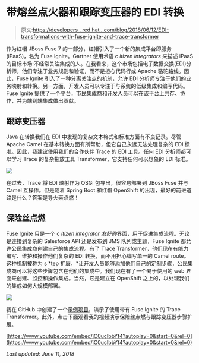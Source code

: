 # 带熔丝点火器和跟踪变压器的 EDI 转换

> 原文:[https://developers . red hat . com/blog/2018/06/12/EDI-transformations-with-fuse-ignite-and-trace-transformer](https://developers.redhat.com/blog/2018/06/12/edi-transformations-with-fuse-ignite-and-trace-transformer)

作为红帽 JBoss Fuse 7 的一部分，红帽引入了一个新的集成平台即服务(iPaaS)，名为 Fuse Ignite。Gartner 使用术语 c *itizen integrators* 来描述 iPaaS 的目标市场:不经常关注集成的人。在我看来，这个市场包括电子数据交换(EDI)分析师，他们专注于业务规则和验证，而不是担心代码行或 Apache 骆驼路线。因此，Fuse Ignite 引入了一种分离关注点的机制，允许 EDI 分析师专注于他们的业务映射和转换。另一方面，开发人员可以专注于与系统的低级集成和编写代码。Fuse Ignite 提供了一个平台，市民集成商和开发人员可以在该平台上共存、协作，并为端到端集成做出贡献。

## 跟踪变压器

Java 在转换我们在 EDI 中发现的复杂文本格式和标准方面有不良记录。尽管 Apache Camel 在基本转换方面有所帮助，但它自己永远无法处理复杂的 EDI 标准。因此，我建议使用我们的合作伙伴 Trace 的 EDI 工具。任何 EDI 分析师都可以学习 Trace 的复杂拖放工具 Transformer，它支持任何可以想象的 EDI 标准。

![](../Images/39988378df55ce91ca75f601d45dd8f0.png)

在过去，Trace 将 EDI 映射作为 OSGi 包导出，很容易部署到 JBoss Fuse 并与 Camel 互操作。但是随着 Spring Boot 和红帽 OpenShift 的出现，最好的前进道路是什么？答案是导火索点燃！

## 保险丝点燃

Fuse Ignite 只是一个 c *itizen integrator 友好的*界面，用于促进集成流程。无论是连接到复杂的 Salesforce API 还是发布到 JMS 队列或主题，Fuse Ignite 都允许公民集成商创建自己的集成流程。有了 Trace Transformer，他们现在有能力编写、维护和操作他们复杂的 EDI 转换，而不用担心编写单一的 Camel route。这种机制被称为 s *tep 扩展，*让开发人员能够添加他们自己的定制步骤，公民集成商可以将这些步骤包含在他们的集成中。我们现在有了一个易于使用的 web 界面来创建、监控和操作集成。当然，它是建立在 OpenShift 之上的，以处理我们的集成如何大规模部署。

![](../Images/7e543ad95e5f3ec85b9929421091821f.png)

我在 GitHub 中创建了一个[示例项目](https://github.com/sigreen/trace-transformer-syndesis-extension)，演示了使用带有 Fuse Ignite 的 Trace Transformer。此外，点击下面观看我的视频演示保险丝点燃与跟踪变压器步骤扩展。

[https://www.youtube.com/embed/iC0ucIbbYf4?autoplay=0&start=0&rel=0](https://www.youtube.com/embed/iC0ucIbbYf4?autoplay=0&start=0&rel=0)

*Last updated: June 11, 2018*
